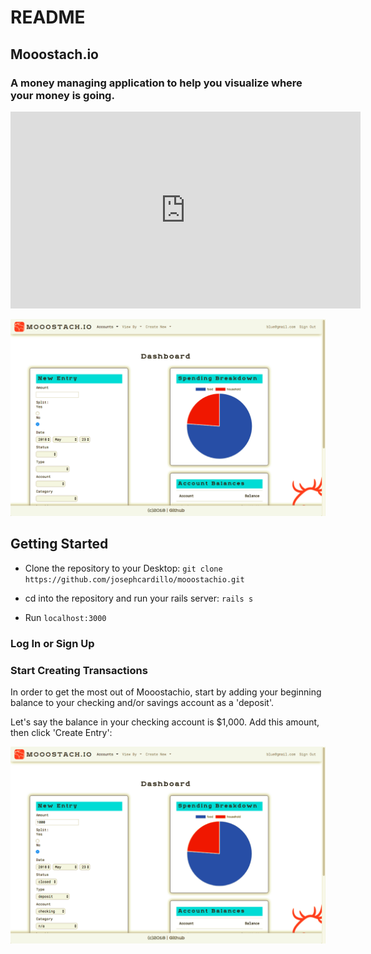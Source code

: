# README

## Mooostach.io
### A money managing application to help you visualize where your money is going.

<iframe width="560" height="315" src="https://www.youtube.com/embed/7ZB3JMV_AxQ" frameborder="0" allow="autoplay; encrypted-media" allowfullscreen></iframe>

![](dashboard-screenshot.png)

## Getting Started

* Clone the repository to your Desktop:
`git clone https://github.com/josephcardillo/mooostachio.git`

* cd into the repository and run your rails server:
`rails s`

* Run `localhost:3000`

### Log In or Sign Up

### Start Creating Transactions

In order to get the most out of Mooostachio, start by adding your beginning balance to your checking and/or savings account as a 'deposit'.

Let's say the balance in your checking account is $1,000. Add this amount, then click 'Create Entry':

![](first-entry.png)
